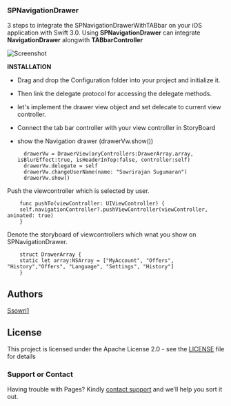 ### SPNavigationDrawer

3 steps to integrate the SPNavigationDrawerWithTABbar on your iOS application with Swift 3.0.
Using **SPNavigationDrawer** can integrate **NavigationDrawer** alongwith **TABbarController**

![Screenshot](https://github.com/ssowri1/SPNavigationDrawerwithTABbar/blob/master/Screenshot.gif?raw=true)

**INSTALLATION** 

- Drag and drop the Configuration folder into your project and initialize it.
- Then link the delegate protocol for accessing the delegate methods. 
- let's implement the drawer view object and set delecate to current view controller.
- Connect the tab bar controller with your view controller in StoryBoard
- show the Navigation drawer (drawerVw.show())

        drawerVw = DrawerView(aryControllers:DrawerArray.array, isBlurEffect:true, isHeaderInTop:false, controller:self)
        drawerVw.delegate = self
        drawerVw.changeUserName(name: "Sowrirajan Sugumaran")
        drawerVw.show()
        
Push the viewcontroller which is selected by user.

        func pushTo(viewController: UIViewController) {
        self.navigationController?.pushViewController(viewController, animated: true)
        }

Denote the storyboard of viewcontrollers which wnat you show on SPNavigationDrawer.
 
        struct DrawerArray {
        static let array:NSArray = ["MyAccount", "Offers", "History","Offers", "Language", "Settings", "History"]
        }
    
    
## Authors

[Ssowri1](https://github.com/ssowri1)

## License

This project is licensed under the Apache License 2.0 - see the [LICENSE](LICENSE) file for details

### Support or Contact

Having trouble with Pages? Kindly [contact support](https://github.com/contact) and we’ll help you sort it out.
